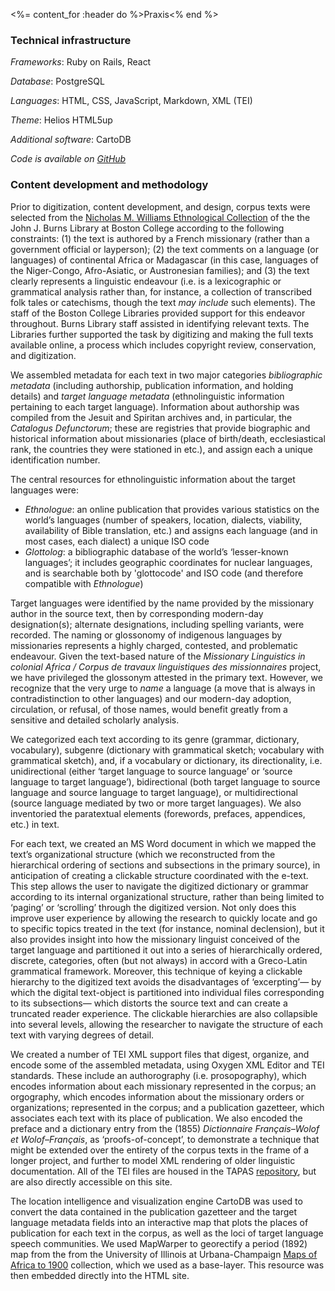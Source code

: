 <%= content_for :header do %>Praxis<% end %>

### Technical infrastructure

  *Frameworks*: Ruby on Rails, React
  
  *Database*: PostgreSQL
  
  *Languages*: HTML, CSS, JavaScript, Markdown, XML (TEI)
  
  *Theme*: Helios HTML5up

  *Additional software*: CartoDB 
  
  *Code is available on <a href="https://github.com/BCDigSchol/missionary-grammars" target="_blank">GitHub</a>* 

### Content development and methodology

Prior to digitization, content development, and design, corpus texts were selected from
the <a href="http://www.bc.edu/libraries/collections/collinfo/a-zlist/rarebooks.html" target="_blank">Nicholas M. Williams Ethnological Collection</a> of the the John J. Burns Library at
Boston College according to the following constraints: (1) the text is authored by a
French missionary (rather than a government official or layperson); (2) the text comments
on a language (or languages) of continental Africa or Madagascar (in this case,
languages of the Niger-Congo, Afro-Asiatic, or Austronesian families); and (3) the text
clearly represents a linguistic endeavour (i.e. is a lexicographic or grammatical analysis
rather than, for instance, a collection of transcribed folk tales or catechisms, though the text *may include* such
elements). The staff of the Boston College Libraries provided support for this endeavor throughout. Burns Library staff assisted in identifying relevant texts. The Libraries further supported the task by digitizing and making the full texts available online, a process which includes copyright review, conservation, and digitization.

We assembled metadata for each text in two major categories *bibliographic metadata*
(including authorship, publication information, and holding details) and *target language
metadata* (ethnolinguistic information pertaining to each target language). Information
about authorship was compiled from the Jesuit and Spiritan archives and, in particular,
the <cite>Catalogus Defunctorum</cite>; these are registries that provide biographic and historical information
about missionaries (place of birth/death, ecclesiastical rank, the countries they were
stationed in etc.), and assign each a unique identification number.

The central resources for ethnolinguistic information about the target languages were:

* <cite>Ethnologue</cite>: an online publication that provides various statistics on the world’s languages
(number of speakers, location, dialects, viability, availability of Bible translation,
etc.) and assigns each language (and in most cases, each dialect) a unique ISO code
* <cite>Glottolog</cite>: a bibliographic database of the world’s ‘lesser-known languages’; it includes
geographic coordinates for nuclear languages, and is searchable both by 'glottocode' and
ISO code (and therefore compatible with <cite>Ethnologue</cite>)

Target languages were identified by the name provided by the missionary author in the source text, then by corresponding
modern-day designation(s); alternate designations, including spelling variants, were
recorded. The naming or glossonomy of indigenous languages by missionaries represents a
highly charged, contested, and problematic endeavour. Given the text-based nature of the
*<cite>Missionary Linguistics in colonial Africa / Corpus de travaux linguistiques des missionnaires</cite>* project, we have privileged the glossonym attested in the
primary text. However, we recognize that the very urge to <cite>name</cite> a language (a move that is always
in contradistinction to other languages) and our modern-day adoption, circulation, or
refusal, of those names, would benefit greatly from a sensitive and detailed scholarly
analysis.

We categorized each text according to its genre (grammar, dictionary, vocabulary),
subgenre (dictionary with grammatical sketch; vocabulary with grammatical sketch), and, if
a vocabulary or dictionary, its directionality, i.e. unidirectional (either ‘target
language to source language’ or ‘source language to target language’), bidirectional (both
target language to source language and source language to target language), or
multidirectional (source language mediated by two or more target languages). We also
inventoried the paratextual elements (forewords, prefaces, appendices, etc.) in text.

For each text, we created an MS Word document in which we mapped the text’s organizational
structure (which we reconstructed from the hierarchical ordering of sections and
subsections in the primary source), in anticipation of creating a clickable structure
coordinated with the e-text. This step allows the user to navigate the digitized dictionary or grammar according to
its internal organizational structure, rather than being limited to ‘paging’ or ‘scrolling’ through the
digitized version. Not only does this improve user experience by allowing the research to quickly locate and go to
specific topics treated in the text (for instance, nominal declension), but it also provides insight into how the missionary linguist
conceived of the target language and partitioned it out into a series of hierarchically
ordered, discrete, categories, often (but not always) in accord with a Greco-Latin
grammatical framework. Moreover, this technique of keying a clickable hierarchy to the digitized text
avoids the disadvantages of ‘excerpting’— by which the digital text-object is partitioned
into individual files corresponding to its subsections— which distorts the source text and can create a truncated reader experience. The clickable hierarchies are also collapsible into several levels, allowing the researcher to navigate the structure of each text with varying degrees of detail.

We created a number of TEI XML support files that digest, organize, and encode some of the
assembled metadata, using Oxygen XML Editor and TEI standards. These include an
authorography (i.e. prosopography), which encodes information about each missionary represented in the corpus;
an orgography, which encodes information about the missionary orders or organizations;
represented in the corpus; and a publication gazetteer, which associates each text with its
place of publication. We also encoded the preface and a dictionary entry from the (1855)
<cite>Dictionnaire Français–Wolof et Wolof–Français</cite>, as ‘proofs-of-concept’, to demonstrate a
technique that might be extended over the entirety of the corpus texts in the frame of a
longer project, and further to model XML rendering of older linguistic documentation. All of the TEI files are housed in the TAPAS <a href="http://beta.tapasproject.org/" target="_blank">repository</a>, but are also directly accessible on this site.

The location intelligence and visualization engine CartoDB was used to convert the data
contained in the publication gazetteer and the target language metadata fields into an
interactive map that plots the places of publication for each text in the corpus, as well
as the loci of target language speech communities. We used MapWarper to georectify a
period (1892) map from the from the University of Illinois at Urbana-Champaign <a href="http://imagesearchnew.library.illinois.edu/cdm/landingpage/collection/africanmaps" target="_blank">Maps of
Africa to 1900</a> collection, which we used as a base-layer. This resource was then embedded directly into the HTML site. 

